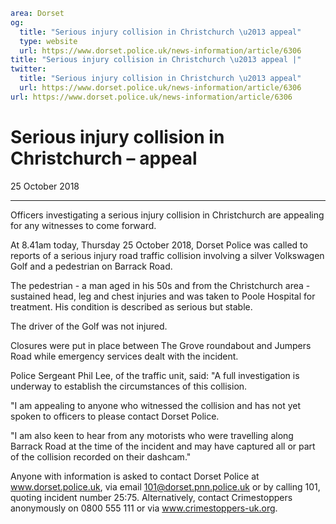 ```yaml
area: Dorset
og:
  title: "Serious injury collision in Christchurch \u2013 appeal"
  type: website
  url: https://www.dorset.police.uk/news-information/article/6306
title: "Serious injury collision in Christchurch \u2013 appeal |"
twitter:
  title: "Serious injury collision in Christchurch \u2013 appeal"
  url: https://www.dorset.police.uk/news-information/article/6306
url: https://www.dorset.police.uk/news-information/article/6306
```

# Serious injury collision in Christchurch – appeal

25 October 2018

* * *

Officers investigating a serious injury collision in Christchurch are appealing for any witnesses to come forward.

At 8.41am today, Thursday 25 October 2018, Dorset Police was called to reports of a serious injury road traffic collision involving a silver Volkswagen Golf and a pedestrian on Barrack Road.

The pedestrian - a man aged in his 50s and from the Christchurch area - sustained head, leg and chest injuries and was taken to Poole Hospital for treatment. His condition is described as serious but stable.

The driver of the Golf was not injured.

Closures were put in place between The Grove roundabout and Jumpers Road while emergency services dealt with the incident.

Police Sergeant Phil Lee, of the traffic unit, said: "A full investigation is underway to establish the circumstances of this collision.

"I am appealing to anyone who witnessed the collision and has not yet spoken to officers to please contact Dorset Police.

"I am also keen to hear from any motorists who were travelling along Barrack Road at the time of the incident and may have captured all or part of the collision recorded on their dashcam."

Anyone with information is asked to contact Dorset Police at www.dorset.police.uk, via email 101@dorset.pnn.police.uk or by calling 101, quoting incident number 25:75. Alternatively, contact Crimestoppers anonymously on 0800 555 111 or via www.crimestoppers-uk.org.
